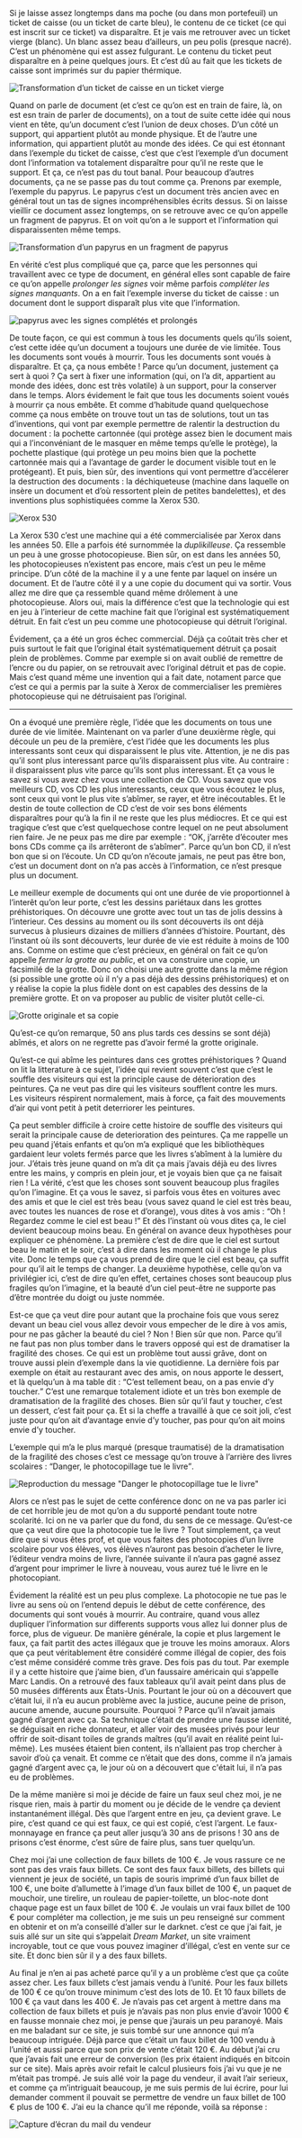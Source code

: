 Si je laisse assez longtemps dans ma poche (ou dans mon portefeuil) un ticket de caisse (ou un ticket de carte bleu), le contenu de ce ticket (ce qui est inscrit sur ce ticket) va disparaître. Et je vais me retrouver avec un ticket vierge (blanc). Un blanc assez beau d’ailleurs, un peu polis (presque nacré). C’est un phénomène qui est assez fulgurant. Le contenu du ticket peut disparaître en à peine quelques jours. Et c’est dû au fait que les tickets de caisse sont imprimés sur du papier thérmique.

![Transformation d’un ticket de caisse en un ticket vierge](img/illu-livre/documents/01.png)

Quand on parle de document (et c’est ce qu’on est en train de faire, là, on est esn train de parler de documents), on a tout de suite cette idée qui nous vient en tête, qu’un document c’est l’union de deux choses. D’un côté un support, qui appartient plutôt au monde physique. Et de l’autre une information, qui appartient plutôt au monde des idées. Ce qui est étonnant dans l’exemple du ticket de caisse, c’est que c’est l’exemple d’un document dont l’information va totalement disparaître pour qu’il ne reste que le support. Et ça, ce n’est pas du tout banal. Pour beaucoup d’autres documents, ça ne se passe pas du tout comme ça. Prenons par exemple, l’exemple du papyrus. Le papyrus c’est un document très ancien avec en général tout un tas de signes incompréhensibles écrits dessus. Si on laisse vieillir ce document assez longtemps, on se retrouve avec ce qu’on appelle un fragment de papyrus. Et on voit qu’on a le support et l’information qui disparaissenten même temps.

![Transformation d’un papyrus en un fragment de papyrus](img/illu-livre/documents/02.png)

En vérité c’est plus compliqué que ça, parce que les personnes qui travaillent avec ce type de document, en général elles sont capable de faire ce qu’on appelle *prolonger les signes* voir même parfois *compléter les signes manquants*. On a en fait l’exemple inverse du ticket de caisse : un document dont le support disparaît plus vite que l’information.

![papyrus avec les signes complétés et prolongés](img/illu-livre/documents/03.png)

De toute façon, ce qui est commun à tous les documents quels qu’ils soient, c’est cette idée qu’un document a toujours une durée de vie limitée. Tous les documents sont voués à mourrir. Tous les documents sont voués à disparaître. Et ça, ça nous embête ! Parce qu’un document, justement ça sert à quoi ? Ça sert à fixer une information (qui, on l’a dit, appartient au monde des idées, donc est très volatile) à un support, pour la conserver dans le temps. Alors évidement le fait que tous les documents soient voués à mourrir ça nous embête. Et comme d’habitude quand quelquechose comme ça nous embête on trouve tout un tas de solutions, tout un tas d’inventions, qui vont par exemple permettre de ralentir la destruction du document : la pochette cartonnée (qui protège assez bien le document mais qui a l’inconvéniant de le masquer en même temps qu’elle le protège), la pochette plastique (qui protège un peu moins bien que la pochette cartonnée mais qui a l’avantage de garder le document visible tout en le protégeant). Et puis, bien sûr, des inventions qui vont permettre d’accélerer la destruction des documents : la déchiqueteuse (machine dans laquelle on insère un document et d’où ressortent plein de petites bandelettes), et des inventions plus sophistiquées comme la Xerox 530.

![Xerox 530](img/illu-livre/documents/04.png)

La Xerox 530 c’est une machine qui a été commercialisée par Xerox dans les années 50. Elle a parfois été surnommée la *duplikilleuse*. Ça ressemble un peu à une grosse photocopieuse. Bien sûr, on est dans les années 50, les photocopieuses n’existent pas encore, mais c’est un peu le même principe. D’un côté de la machine il y a une fente par laquel on insére un document. Et de l’autre côté il y a une copie du document qui va sortir. Vous allez me dire que ça ressemble quand même drôlement à une photocopieuse. Alors oui, mais la différence c’est que la technologie qui est en jeu à l’interieur de cette machine fait que l’original est systématiquement détruit. En fait c’est un peu comme une photocopieuse qui détruit l’original.

Évidement, ça a été un gros échec commercial. Déjà ça coûtait très cher et puis surtout le fait que l’original était systématiquement détruit ça posait plein de problèmes. Comme par exemple si on avait oublié de remettre de l’encre ou du papier, on se retrouvait avec l’original détruit et pas de copie. Mais c’est quand même une invention qui a fait date, notament parce que c’est ce qui a permis par la suite à Xerox de commercialiser les premières photocopieuse qui ne détruisaient pas l’original.

---

On a évoqué une première règle, l’idée que les documents on tous une durée de vie limitée. Maintenant on va parler d’une deuxièrme règle, qui découle un peu de la première, c’est l’idée que les documents les plus interessants sont ceux qui disparaissent le plus vite. Attention, je ne dis pas qu’il sont plus interessant parce qu’ils disparaissent plus vite. Au contraire : il disparaissent plus vite parce qu’ils sont plus interessant. Et ça vous le savez si vous avez chez vous une collection de CD. Vous savez que vos meilleurs CD, vos CD les plus interessants, ceux que vous écoutez le plus, sont ceux qui vont le plus vite s’abîmer, se rayer, et être inécoutables. Et le destin de toute collection de CD c’est de voir ses bons éléments disparaîtres pour qu’à la fin il ne reste que les plus médiocres. Et ce qui est tragique c’est que c’est quelquechose contre lequel on ne peut absolument rien faire. Je ne peux pas me dire par exemple : <q>OK, j’arrête d’écouter mes bons CDs comme ça ils arrêteront de s’abîmer</q>. Parce qu’un bon CD, il n’est bon que si on l’écoute. Un CD qu’on n’écoute jamais, ne peut pas être bon, c’est un document dont on n’a pas accès à l’information, ce n’est presque plus un document.

Le meilleur exemple de documents qui ont une durée de vie proportionnel à l’interêt qu’on leur porte, c’est les dessins pariétaux dans les grottes préhistoriques. On découvre une grotte avec tout un tas de jolis dessins à l’interieur. Ces dessins au moment ou ils sont découverts ils ont déjà survecus à plusieurs dizaines de milliers d’années d’histoire. Pourtant, dès l’instant où ils sont découverts, leur durée de vie est réduite à moins de 100 ans. Comme on estime que c’est précieux, en général on fait ce qu’on appelle *fermer la grotte au public*, et on va construire une copie, un facsimilé de la grotte. Donc on choisi une autre grotte dans la même région (si possible une grotte où il n’y a pas déjà des dessins préhistoriques) et on y réalise la copie la plus fidèle dont on est capables des dessins de la première grotte. Et on va proposer au public de visiter plutôt celle-ci.

![Grotte originale et sa copie](img/illu-livre/documents/04.png)

Qu’est-ce qu’on remarque, 50 ans plus tards ces dessins se sont déjà) abîmés, et alors on ne regrette pas d’avoir fermé la grotte originale.

Qu’est-ce qui abîme les peintures dans ces grottes préhistoriques ? Quand on lit la litterature à ce sujet, l’idée qui revient souvent c’est que c’est le souffle des visiteurs qui est la principle cause de déterioration des peintures. Ça ne veut pas dire qui les visiteurs soufflent contre les murs. Les visiteurs réspirent normalement, mais à force, ça fait des mouvements d’air qui vont petit à petit deterriorer les peintures.

Ça peut sembler difficile à croire cette histoire de souffle des visiteurs qui serait la principale cause de deterioration des peintures. Ça me rappelle un peu quand j’étais enfants et qu’on m’a expliqué que les bibliothèques gardaient leur volets fermés parce que les livres s’abîment à la lumière du jour. J’étais très jeune quand on m’a dit ça mais j’avais déjà eu des livres entre les mains, y compris en plein jour, et je voyais bien que ça ne faisait rien ! La vérité, c’est que les choses sont souvent beaucoup plus fragiles qu’on l’imagine. Et ça vous le savez, si parfois vous êtes en voitures avec des amis et que le ciel est très beau (vous savez quand le ciel est très beau, avec toutes les nuances de rose et d’orange), vous dites à vos amis : <q>Oh ! Regardez comme le ciel est beau !</q> Et dès l’instant où vous dites ça, le ciel devient beaucoup moins beau. En général on avance deux hypothèses pour expliquer ce phénomène. La première c’est de dire que le ciel est surtout beau le matin et le soir, c’est à dire dans les moment où il change le plus vite. Donc le temps que ça vous prend de dire que le ciel est beau, ça suffit pour qu’il ait le temps de changer. La deuxième hypothèse, celle qu’on va privilégier ici, c’est de dire qu’en effet, certaines choses sont beaucoup plus fragiles qu’on l’imagine, et la beauté d’un ciel peut-être ne supporte pas d’être montrée du doigt ou juste nommée.

Est-ce que ça veut dire pour autant que la prochaine fois que vous serez devant un beau ciel vous allez devoir vous empecher de le dire à vos amis, pour ne pas gâcher la beauté du ciel ? Non ! Bien sûr que non. Parce qu’il ne faut pas non plus tomber dans le travers opposé qui est de dramatiser la fragilité des choses. Ce qui est un problème tout aussi grâve, dont on trouve aussi plein d’exemple dans la vie quotidienne. La dernière fois par exemple on était au restaurant avec des amis, on nous apporte le dessert, et là quelqu’un à ma table dit : <q>C’est tellement beau, on a pas envie d’y toucher.</q> C’est une remarque totalement idiote et un très bon exemple de dramatisation de la fragilité des choses. Bien sûr qu’il faut y toucher, c’est un dessert, c’est fait pour ça. Et si la cheffe a travaillé à que ce soit joli, c’est juste pour qu’on ait d’avantage envie d’y toucher, pas pour qu’on ait moins envie d’y toucher.

L’exemple qui m’a le plus marqué (presque traumatisé) de la dramatisation de la fragilité des choses c’est ce message qu’on trouve à l’arrière des livres scolaires : <q>Danger, le photocopillage tue le livre</q>.

![Reproduction du message "Danger le photocopillage tue le livre"](img/illu-livre/documents/05.png)

Alors ce n’est pas le sujet de cette conférence donc on ne va pas parler ici de cet horrible jeu de mot qu’on a du supporté pendant toute notre scolarité. Ici on ne va parler que du fond, du sens de ce message. Qu’est-ce que ça veut dire que la photocopie tue le livre ? Tout simplement, ça veut dire que si vous êtes prof, et que vous faites des photocopies d’un livre scolaire pour vos élèves, vos élèves n’auront pas besoin d’acheter le livre, l’éditeur vendra moins de livre, l’année suivante il n’aura pas gagné assez d’argent pour imprimer le livre à nouveau, vous aurez tué le livre en le photocopiant.

Évidement la réalité est un peu plus complexe. La photocopie ne tue pas le livre au sens où on l’entend depuis le début de cette conférence, des documents qui sont voués à mourrir. Au contraire, quand vous allez dupliquer l’information sur differents supports vous allez lui donner plus de force, plus de vigueur. De manière générale, la copie et plus largement le faux, ça fait partit des actes illégaux que je trouve les moins amoraux. Alors que ça peut véritablement être considéré comme illégal de copier, des fois c’est même considéré comme très grave. Des fois pas du tout. Par exemple il y a cette histoire que j’aime bien, d’un faussaire américain qui s’appelle Marc Landis. On a retrouvé des faux tableaux qu’il avait peint dans plus de 50 musées différents aux États-Unis. Pourtant le jour où on a découvert que c’était lui, il n’a eu aucun problème avec la justice, aucune peine de prison, aucune amende, aucune poursuite. Pourquoi ? Parce qu’il n’avait jamais gagné d’argent avec ça. Sa technique c’était de prendre une fausse identité, se déguisait en riche donnateur, et aller voir des musées privés pour leur offrir de soit-disant toiles de grands maîtres (qu’il avait en réalité peint lui-même). Les musées étaient bien content, ils n’allaient pas trop chercher à savoir d’où ça venait. Et comme ce n’était que des dons, comme il n’a jamais gagné d’argent avec ça, le jour où on a découvert que c'était lui, il n’a pas eu de problèmes.

De la même manière si moi je décide de faire un faux seul chez moi, je ne risque rien, mais à partir du moment ou je décide de le vendre ça devient instantanément illégal. Dès que l’argent entre en jeu, ça devient grave. Le pire, c’est quand ce qui est faux, ce qui est copié, c’est l’argent. Le faux-monnayage en france ça peut aller jusqu’à 30 ans de prisons ! 30 ans de prisons c’est énorme, c’est sûre de faire plus, sans tuer quelqu’un.

Chez moi j’ai une collection de faux billets de 100 €. Je vous rassure ce ne sont pas des vrais faux billets. Ce sont des faux faux billets, des billets qui viennent je jeux de société, un tapis de souris imprimé d’un faux billet de 100 €, une boite d’allumette à l’image d’un faux billet de 100 €, un paquet de mouchoir, une tirelire, un rouleau de papier-toilette, un bloc-note dont chaque page est un faux billet de 100 €. Je voulais un vrai faux billet de 100 € pour compléter ma collection, je me suis un peu renseigné sur comment en obtenir et on m’a conseillé d’aller sur le darknet. c’est ce que j’ai fait, je suis allé sur un site qui s’appelait *Dream Market*, un site vraiment incroyable, tout ce que vous pouvez imaginer d’illégal, c’est en vente sur ce site. Et donc bien sûr il y a des faux billets.

Au final je n’en ai pas acheté parce qu’il y a un problème c’est que ça coûte assez cher. Les faux billets c’est jamais vendu à l’unité. Pour les faux billets de 100 € ce qu’on trouve minimum c’est des lots de 10. Et 10 faux billets de 100 € ça vaut dans les 400 €. Je n’avais pas cet argent à mettre dans ma collection de faux billets et puis je n’avais pas non plus envie d’avoir 1000 € en fausse monnaie chez moi, je pense que j’aurais un peu paranoyé. Mais en me baladant sur ce site, je suis tombé sur une annonce qui m’a beaucoup intriguée. Déjà parce que c’était un faux billet de 100 vendu à l’unité et aussi parce que son prix de vente c’était 120 €. Au début j’ai cru que j’avais fait une erreur de conversion (les prix étaient indiqués en bitcoin sur ce site). Mais après avoir refait le calcul plusieurs fois j’ai vu que je ne m’était pas trompé. Je suis allé voir la page du vendeur, il avait l’air serieux, et comme ça m’intriguait beaucoup, je me suis permis de lui écrire, pour lui demander comment il pouvait se permettre de vendre un faux billet de 100 € plus de 100 €. J’ai eu la chance qu’il me réponde, voilà sa réponse :

![Capture d’écran du mail du vendeur](/img/illu-livre/collections/cde.png)
